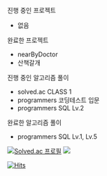 진행 중인 프로젝트
- 없음  

완료한 프로젝트
- nearByDoctor
- 산책갈개  

진행 중인 알고리즘 풀이
- solved.ac CLASS 1
- programmers 코딩테스트 입문
- programmers SQL Lv.2  

완료한 알고리즘 풀이
- programmers SQL Lv.1, Lv.5

[![Solved.ac
프로필](http://mazassumnida.wtf/api/v2/generate_badge?boj=fgjkqm20)](https://solved.ac/fgjkqm20)
<img src="http://mazandi.herokuapp.com/api?handle=fgjkqm20&theme=warm"/>    

[![Hits](https://hits.seeyoufarm.com/api/count/incr/badge.svg?url=https%3A%2F%2Fgithub.com%2Ffgjkqm20&count_bg=%2379C83D&title_bg=%23555555&icon=github.svg&icon_color=%23E7E7E7&title=hits&edge_flat=false)](https://hits.seeyoufarm.com)  
